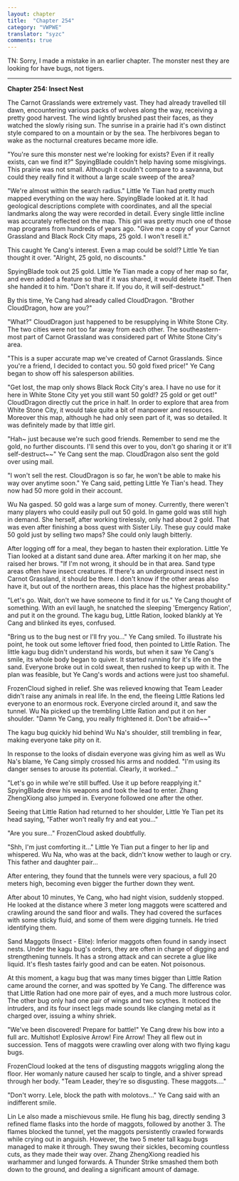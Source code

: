 ```yaml
---
layout: chapter
title:  "Chapter 254"
category: "VWPWE"
translator: "syzc"
comments: true
---
```


TN: Sorry, I made a mistake in an earlier chapter. The monster nest they are looking for have bugs, not tigers.

---

**Chapter 254: Insect Nest**

The Carnot Grasslands were extremely vast. They had already travelled till dawn, encountering various packs of wolves along the way, receiving a pretty good harvest. The wind lightly brushed past their faces, as they watched the slowly rising sun. The sunrise in a prairie had it's own distinct style compared to on a mountain or by the sea. The herbivores began to wake as the nocturnal creatures became more idle.

"You're sure this monster nest we're looking for exists? Even if it really exists, can we find it?" SpyingBlade couldn't help having some misgivings. This prairie was not small. Although it couldn't compare to a savanna, but could they really find it without a large scale sweep of the area? 

"We're almost within the search radius." Little Ye Tian had pretty much mapped everything on the way here. SpyingBlade looked at it. It had geological descriptions complete with coordinates, and all the special landmarks along the way were recorded in detail. Every single little incline was accurately reflected on the map. This girl was pretty much one of those map programs from hundreds of years ago. "Give me a copy of your Carnot Grassland and Black Rock City maps, 25 gold. I won't resell it."

This caught Ye Cang's interest. Even a map could be sold!? Little Ye tian thought it over. "Alright, 25 gold, no discounts."

SpyingBlade took out 25 gold. Little Ye Tian made a copy of her map so far, and even added a feature so that if it was shared, it would delete itself. Then she handed it to him. "Don't share it. If you do, it will self-destruct."

By this time, Ye Cang had already called CloudDragon. "Brother CloudDragon, how are you?"

"What?" CloudDragon just happened to be resupplying in White Stone City. The two cities were not too far away from each other. The southeastern-most part of Carnot Grassland was considered part of White Stone City's area.

"This is a super accurate map we've created of Carnot Grasslands. Since you're a friend, I decided to contact you. 50 gold fixed price!" Ye Cang began to show off his salesperson abilities.

"Get lost, the map only shows Black Rock City's area. I have no use for it here in White Stone City yet you still want 50 gold!? 25 gold or get out!" CloudDragon directly cut the price in half. In order to explore that area from White Stone City, it would take quite a bit of manpower and resources. Moreover this map, although he had only seen part of it, was so detailed. It was definitely made by that little girl. 

"Hah~ just because we're such good friends. Remember to send me the gold, no further discounts. I'll send this over to you, don't go sharing it or  it'll self-destruct~~" Ye Cang sent the map. CloudDragon also sent the gold over using mail.

"I won't sell the rest. CloudDragon is so far, he won't be able to make his way over anytime soon." Ye Cang said, petting Little Ye Tian's head. They now had 50 more gold in their account.

Wu Na gasped. 50 gold was a large sum of money. Currently, there weren't many players who could easily pull out 50 gold. In game gold was still high in demand. She herself, after working tirelessly, only had about 2 gold. That was even after finishing a boss quest with Sister Lily. These guy could make 50 gold just by selling two maps? She could only laugh bitterly.

After logging off for a meal, they began to hasten their exploration. Little Ye Tian looked at a distant sand dune area. After marking it on her map, she raised her brows. "If I'm not wrong, it should be in that area. Sand type areas often have insect creatures. If there's an underground insect nest in Carnot Grassland, it should be there. I don't know if the other areas also have it, but out of the northern areas, this place has the highest probability."

"Let's go. Wait, don't we have someone to find it for us." Ye Cang thought of something. With an evil laugh, he snatched the sleeping 'Emergency Ration', and put it on the ground. The kagu bug, Little Ration, looked blankly at Ye Cang and blinked its eyes, confused.

"Bring us to the bug nest or I'll fry you..." Ye Cang smiled. To illustrate his point, he took out some leftover fried food, then pointed to Little Ration. The little kagu bug didn't understand his words, but when it saw Ye Cang's smile, its whole body began to quiver. It started running for it's life on the sand. Everyone broke out in cold sweat, then rushed to keep up with it. The plan was feasible, but Ye Cang's words and actions were just too shameful.

FrozenCloud sighed in relief. She was relieved knowing that Team Leader didn't raise any animals in real life. In the end, the fleeing Little Rations led everyone to an enormous rock. Everyone circled around it, and saw the tunnel. Wu Na picked up the trembling Little Ration and put it on her shoulder. "Damn Ye Cang, you really frightened it. Don't be afraid~~"

The kagu bug quickly hid behind Wu Na's shoulder, still trembling in fear, making everyone take pity on it.

In response to the looks of disdain everyone was giving him as well as Wu Na's blame, Ye Cang simply crossed his arms and nodded. "I'm using its danger senses to arouse its potential. Clearly, it worked..."

"Let's go in while we're still buffed. Use it up before reapplying it." SpyingBlade drew his weapons and took the lead to enter. Zhang ZhengXiong also jumped in. Everyone followed one after the other. 

Seeing that Little Ration had returned to her shoulder, Little Ye Tian pet its head saying, "Father won't really fry and eat you..."

"Are you sure..." FrozenCloud asked doubtfully.

"Shh, I'm just comforting it..." Little Ye Tian put a finger to her lip and whispered. Wu Na, who was at the back, didn't know wether to laugh or cry. This father and daughter pair...

After entering, they found that the tunnels were very spacious, a full 20 meters high, becoming even bigger the further down they went.

After about 10 minutes, Ye Cang, who had night vision, suddenly stopped. He looked at the distance where 3 meter long maggots were scattered and crawling around the sand floor and walls. They had covered the surfaces with some sticky fluid, and some of them were digging tunnels. He tried identifying them. 

Sand Maggots (Insect - Elite): Inferior maggots often found in sandy insect nests. Under the kagu bug's orders, they are often in charge of digging and strengthening tunnels. It has a strong attack and can secrete a glue like liquid. It's flesh tastes fairly good and can be eaten. Not poisonous.

At this moment, a kagu bug that was many times bigger than Little Ration came around the corner, and was spotted by Ye Cang. The difference was that Little Ration had one more pair of eyes, and a much more lustrous color. The other bug only had one pair of wings and two scythes. It noticed the intruders, and its four insect legs made sounds like clanging metal as it charged over, issuing a whiny shriek. 

"We've been discovered! Prepare for battle!" Ye Cang drew his bow into a full arc. Multishot! Explosive Arrow! Fire Arrow! They all flew out in succession. Tens of maggots were crawling over along with two flying kagu bugs.

FrozenCloud looked at the tens of disgusting maggots wriggling along the floor. Her womanly nature caused her scalp to tingle, and a shiver spread through her body. "Team Leader, they're so disgusting. These maggots...."

"Don't worry. Lele, block the path with molotovs..." Ye Cang said with an indifferent smile.

Lin Le also made a mischievous smile. He flung his bag, directly sending 3 refined flame flasks into the horde of maggots, followed by another 3. The flames blocked the tunnel, yet the maggots persistently crawled forwards while crying out in anguish. However, the two 5 meter tall kagu bugs managed to make it through. They swung their sickles, becoming countless cuts, as they made their way over. Zhang ZhengXiong readied his warhammer and lunged forwards. A Thunder Strike smashed them both down to the ground, and dealing a significant amount of damage.
